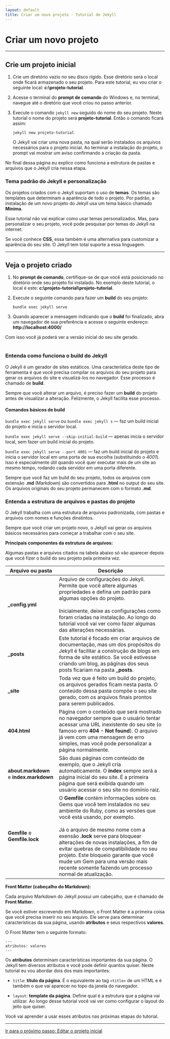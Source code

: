 ```yaml
---
layout: default
title: Criar um novo projeto - Tutorial de Jekyll
---
```

# Criar um novo projeto
---
## Crie um projeto inicial

1. Crie um diretório vazio no seu disco rígido. Esse diretório será o local onde ficará armazenado o seu projeto. Para este tutorial, eu vou criar o seguinte local: **c:\projeto-tutorial**.

2. Acesse o terminal do **prompt de comando** do Windows e, no terminal, navegue até o diretório que você criou no passo anterior.

3. Execute o comando <code>jekyll new</code> seguido do nome do seu projeto. Neste tutorial o nome do projeto será **projeto-tutorial**. Então o comando ficará assim:
    ````
    jekyll new projeto-tutorial 
    ````
    O Jekyll vai criar uma nova pasta, na qual serão instalados os arquivos necessários para o projeto inicial. Ao terminar a instalação do projeto, o prompt vai mostrar um aviso confirmando a criação da pasta.

<span class="nota azul">No final dessa página eu explico como funciona a estrutura de pastas e arquivos que o Jekyll cria nessa etapa.</span>
<br>
### <i class="fas fa-lightbulb"></i> Tema padrão do Jekyll e personalização

Os projetos criados com o Jekyll suportam o uso de **temas**. Os temas são templates que determinam a aparência de todo o projeto. Por padrão, a instalação de um novo projeto do Jekyll usa um tema básico chamado **Minima**.

Esse tutorial não vai explicar como usar temas personalizados. Mas, para personalizar o seu projeto, você pode pesquisar por temas do Jekyll na internet.

Se você conhece **CSS**, essa também é uma alternativa para customizar a aparência do seu site. O Jekyll tem total suporte a essa linguagem.

---

## Veja o projeto criado

1. No **prompt de comando**, certifique-se de que você está posicionado no diretório onde seu projeto foi instalado. No exemplo deste tutorial, o local é este: **c:\projeto-tutorial\projeto-tutorial**.

2. Execute o seguinte comando para fazer um **build** do seu projeto:
    ````
    bundle exec jekyll serve
    ````

3. Quando aparecer a mensagem indicando que o **build** foi finalizado, abra um navegador de sua preferência e acesse o seguinte endereço: **http://localhost:4000/**

Com isso você já poderá ver a versão inicial do seu site gerado.  
<br>
### <i class="fas fa-lightbulb"></i> Entenda como funciona o build do Jekyll

O Jekyll é um gerador de sites estáticos. Uma característica deste tipo de ferramenta é que você precisa compilar os arquivos do seu projeto para gerar os arquivos do site e visualizá-los no navegador. Esse processo é chamado de **build**.

Sempre que você alterar um arquivo, é preciso fazer um **build** do projeto antes de visualizar a alteração. Felizmente, o Jekyll facilita esse processo.

#### Comandos básicos de build

`bundle exec jekyll serve` ou `bundle exec jekyll s` — faz um build inicial do projeto e inicia o servidor local.

`bundle exec jekyll serve --skip-initial-build` — apenas inicia o servidor local, sem fazer um build inicial do projeto.

`bundle exec jekyll serve --port 4001` — faz um build inicial do projeto e inicia o servidor local em uma porta de sua escolha (substituindo o *4001*). Isso é especialmente útil quando você quer executar mais de um site ao mesmo tempo, rodando cada servidor em uma porta diferente.

<span class="nota azul">Sempre que você faz um build do seu projeto, todos os arquivos com extensão **.md** (Markdown) são convertidos para **.html** no output do seu site. Os arquivos originais do seu projeto permanecem com o formato **.md**.</span>
<br>
### <i class="fas fa-lightbulb"></i> Entenda a estrutura de arquivos e pastas do projeto

O Jekyll trabalha com uma estrutura de arquivos padronizada, com pastas e arquivos com nomes e funções dinstintos.

Sempre que você criar um projeto novo, o Jekyll vai gerar os arquivos básicos necessários para começar a trabalhar com o seu site.

**Principais componentes da estrutura de arquivos:**

<span class="nota rosa">Algumas pastas e arquivos citados na tabela abaixo só vão aparecer depois que você fizer o build do seu projeto pela primeira vez.</span>

|Arquivo ou pasta|Descrição
|---|---|
|**_config.yml**|Arquivo de configurações do Jekyll. Permite que você altere algumas propriedades e defina um padrão para algumas opções do projeto.<br><br>Inicialmente, deixe as configurações como foram criadas na instalação. Ao longo do tutorial você vai ver como fazer algumas das alterações necessárias.|
|**_posts**|Este tutorial é focado em criar arquivos de documentação, mas um dos propósitos do Jekyll é facilitar a construção de blogs em forma de site estático. Se você estivesse criando um blog, as páginas dos seus posts ficariam na pasta **_posts**.|
|**_site**|Toda vez que é feito um build do projeto, os arquivos gerados ficam nesta pasta. O conteúdo dessa pasta compõe o seu site gerado, com os arquivos finais prontos para serem publicados.|
|**404.html**|Página com o conteúdo que será mostrado no navegador sempre que o usuário tentar acessar uma URL inexistente do seu site (o famoso erro **404 - Not found**). O arquivo já vem com uma mensagem de erro simples, mas você pode personalizar a página normalmente.|
|**about.markdown** e **index.markdown**|São duas páginas com conteúdo de exemplo, que o Jekyll cria automaticamente. O **index** sempre será a página inicial do seu site. É a primeira página que será exibida quando um usuário acessar o seu site no domínio raiz.|
|**Gemfile** e **Gemfile.lock**|O **Gemfile** contém informações sobre os Gems que você tem instalados no seu ambiente do Ruby, como as versões que você está usando, por exemplo.<br><br>Já o arquivo de mesmo nome com a exensão **.lock** serve para bloquear alterações de novas instalações, a fim de evitar quebras de compatibilidade no seu projeto. Este bloqueio garante que você mude um Gem para uma versão mais recente somente fazendo um processo normal de atualização.|

**Front Matter (cabeçalho do Markdown):**

Cada arquivo Markdown do Jekyll possui um cabeçalho, que é chamado de **Front Matter**.

Se você estiver escrevendo em Markdown, o Front Matter é a primeira coisa que você precisa inserir no seu arquivo. Ele serve para determinar características da sua página, usando **atributos** e seus respectivos **valores**.

O Front Matter tem o seguinte formato:

````
---
atributos: valores
---
````

Os **atributos** determinam características importantes da sua página. O Jekyll tem diversos atributos e você pode definir quantos quiser. Neste tutorial eu vou abordar dois dos mais importantes:

* `title`: **título da página**. É o equivalente ao tag `<title>` de um HTML e é também o que vai aparecer no topo da janela do navegador.

* `layout`: **template da página**. Define qual é a estrutura que a página vai utilizar. Ao longo desse tutorial você vai ver como configurar o layout do jeito que quiser.

Você vai aprender a usar esses atributos nas próximas etapas do tutorial.

---

<a class="proximo-passo" href="editar-projeto.html">Ir para o próximo passo: Editar o projeto inicial</a>